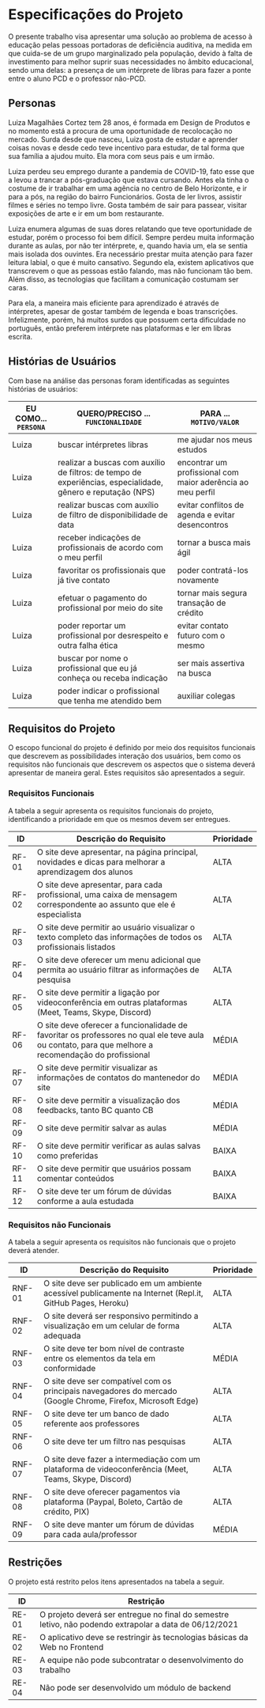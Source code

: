 # Especificações do Projeto

O presente trabalho visa apresentar uma solução ao problema de acesso à educação pelas pessoas portadoras de deficiência auditiva, na medida em que cuida-se de um grupo marginalizado pela população, devido à falta de investimento para melhor suprir suas necessidades no âmbito educacional, sendo uma delas: a presença de um intérprete de libras para fazer a ponte entre o aluno PCD e o professor não-PCD.

## Personas

Luiza Magalhães Cortez tem 28 anos, é formada em Design de Produtos e no momento está a procura de uma oportunidade de recolocação no mercado. Surda desde que nasceu, Luiza gosta de estudar e aprender coisas novas e desde cedo teve incentivo para estudar, de tal forma que sua família a ajudou muito. Ela mora com seus pais e um irmão.

Luiza perdeu seu emprego durante a pandemia de COVID-19, fato esse que a levou a trancar a pós-graduação que estava cursando. Antes ela tinha o costume de ir trabalhar em uma agência no centro de Belo Horizonte, e ir para a pós, na região do bairro Funcionários. Gosta de ler livros, assistir filmes e séries no tempo livre. Gosta também de sair para passear, visitar exposições de arte e ir em um bom restaurante.

Luiza enumera algumas de suas dores relatando que teve oportunidade de estudar, porém o processo foi bem difícil. Sempre perdeu muita informação durante as aulas, por não ter intérprete, e, quando havia um, ela se sentia mais isolada dos ouvintes. Era necessário prestar muita atenção para fazer leitura labial, o que é muito cansativo. Segundo ela, existem aplicativos que transcrevem o que as pessoas estão falando, mas não funcionam tão bem. Além disso, as tecnologias que facilitam a comunicação costumam ser caras. 

Para ela, a maneira mais eficiente para aprendizado é através de intérpretes, apesar de gostar também de legenda e boas transcrições. Infelizmente, porém, há muitos surdos que possuem certa dificuldade no português, então preferem intérprete nas plataformas e ler em libras escrita.

## Histórias de Usuários

Com base na análise das personas foram identificadas as seguintes histórias de usuários:

| EU COMO... `PERSONA` | QUERO/PRECISO ... `FUNCIONALIDADE`                           | PARA ... `MOTIVO/VALOR`                                     |
| -------------------- | ------------------------------------------------------------ | ----------------------------------------------------------- |
| Luiza                | buscar intérpretes libras                                    | me ajudar nos meus estudos                                  |
| Luiza                | realizar a buscas com auxílio de filtros: de tempo de experiências, especialidade, gênero e reputação (NPS) | encontrar um profissional com maior aderência ao meu perfil |
| Luiza                | realizar buscas com auxílio de filtro de disponibilidade de data | evitar conflitos de agenda e evitar desencontros            |
| Luiza                | receber indicações de profissionais de acordo com o meu perfil | tornar a busca mais ágil                                    |
| Luiza                | favoritar os profissionais que já tive contato               | poder contratá-los novamente                                |
| Luiza                | efetuar o pagamento do profissional por meio do site         | tornar mais segura transação de crédito                     |
| Luiza                | poder reportar um profissional por desrespeito e outra falha ética | evitar contato futuro com o mesmo                           |
| Luiza                | buscar por nome o profissional que eu já conheça ou receba indicação | ser mais assertiva na busca                                 |
| Luiza                | poder indicar o profissional que tenha me atendido bem       | auxiliar colegas                                            |



## Requisitos do Projeto

O escopo funcional do projeto é definido por meio dos requisitos funcionais que descrevem as possibilidades interação dos usuários, bem como os requisitos não funcionais que descrevem os aspectos que o sistema deverá apresentar de maneira geral. Estes requisitos são apresentados a seguir.

### Requisitos Funcionais

A tabela a seguir apresenta os requisitos funcionais do projeto, identificando a prioridade em que os mesmos devem ser entregues.

| ID    | Descrição do Requisito                                       | Prioridade |
| ----- | ------------------------------------------------------------ | ---------- |
| RF-01 | O site deve apresentar, na página principal, novidades e dicas para melhorar a aprendizagem dos alunos | ALTA       |
| RF-02 | O site deve apresentar, para cada profissional, uma caixa de mensagem correspondente ao assunto que ele é especialista | ALTA       |
| RF-03 | O site deve permitir ao usuário visualizar o texto completo das informações de todos os profissionais listados | ALTA       |
| RF-04 | O site deve oferecer um menu adicional que permita ao usuário filtrar as informações de pesquisa | ALTA       |
| RF-05 | O site deve permitir a ligação por videoconferência em outras plataformas (Meet, Teams, Skype, Discord) | ALTA       |
| RF-06 | O site deve oferecer a funcionalidade de favoritar os professores no qual ele teve aula ou contato, para que melhore a recomendação do profissional | MÉDIA      |
| RF-07 | O site deve permitir visualizar as informações de contatos do mantenedor do site | MÉDIA      |
| RF-08 | O site deve permitir a visualização dos feedbacks, tanto BC quanto CB | MÉDIA      |
| RF-09 | O site deve permitir salvar as aulas                         | MÉDIA      |
| RF-10 | O site deve permitir verificar as aulas salvas como preferidas | BAIXA      |
| RF-11 | O site deve permitir que usuários possam comentar conteúdos  | BAIXA      |
| RF-12 | O site deve ter um fórum de dúvidas conforme a aula estudada | BAIXA      |

### Requisitos não Funcionais

A tabela a seguir apresenta os requisitos não funcionais que o projeto deverá atender.

| ID     | Descrição do Requisito                                       | Prioridade |
| ------ | ------------------------------------------------------------ | ---------- |
| RNF-01 | O site deve ser publicado em um ambiente acessível publicamente na Internet (Repl.it, GitHub Pages, Heroku) | ALTA       |
| RNF-02 | O site deverá ser responsivo permitindo a visualização em um celular de forma adequada | ALTA       |
| RNF-03 | O site deve ter bom nível de contraste entre os elementos da tela em conformidade | MÉDIA      |
| RNF-04 | O site deve ser compatível com os principais navegadores do mercado (Google Chrome, Firefox, Microsoft Edge) | ALTA       |
| RNF-05 | O site deve ter um banco de dado referente aos professores   | ALTA       |
| RNF-06 | O site deve ter um filtro nas pesquisas                      | ALTA       |
| RNF-07 | O site deve fazer a intermediação com um plataforma de videoconferência (Meet, Teams, Skype, Discord) | ALTA       |
| RNF-08 | O site deve oferecer pagamentos via plataforma (Paypal, Boleto, Cartão de crédito, PIX) | ALTA       |
| RNF-09 | O site deve manter um fórum de dúvidas para cada aula/professor | MÉDIA      |



## Restrições

O projeto está restrito pelos itens apresentados na tabela a seguir.

| ID    | Restrição                                                    |
| ----- | ------------------------------------------------------------ |
| RE-01 | O projeto deverá ser entregue no final do semestre letivo, não podendo extrapolar a data de 06/12/2021 |
| RE-02 | O aplicativo deve se restringir às tecnologias básicas da Web no Frontend |
| RE-03 | A equipe não pode subcontratar o desenvolvimento do trabalho |
| RE-04 | Não pode ser desenvolvido um módulo de backend               |
